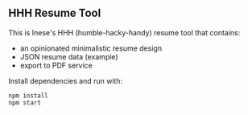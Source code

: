 ## HHH Resume Tool

This is Inese's HHH (humble-hacky-handy) resume tool that contains:

- an opinionated minimalistic resume design
- JSON resume data (example)
- export to PDF service

Install dependencies and run with:

```
npm install
npm start
```
